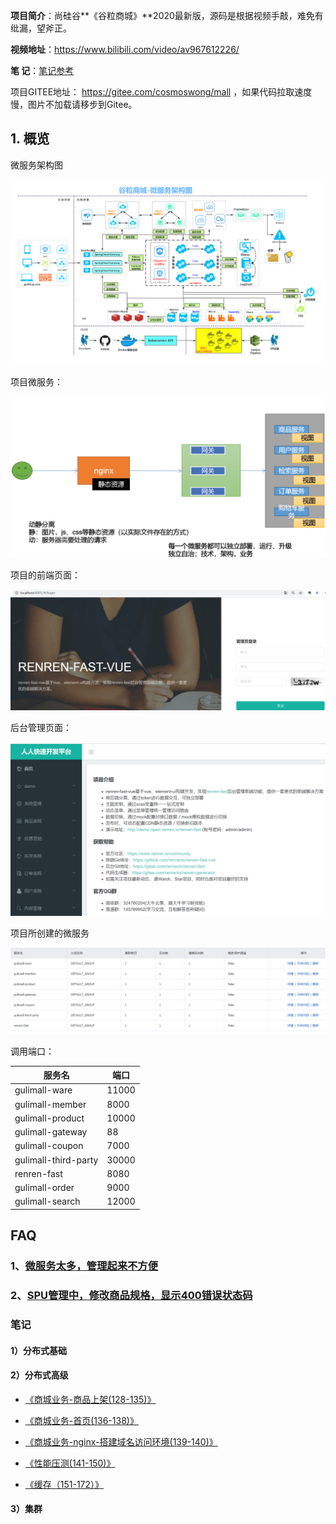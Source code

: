 **项目简介**：尚硅谷**《谷粒商城》**2020最新版，源码是根据视频手敲，难免有纰漏，望斧正。

**视频地址**：https://www.bilibili.com/video/av967612226/

**笔      记**：[笔记参考](http://www.jayh.club/#/02.PassJava%E6%9E%B6%E6%9E%84%E7%AF%87/03.%E6%90%AD%E5%BB%BA%E7%AE%A1%E7%90%86%E5%90%8E%E5%8F%B0)

 项目GITEE地址： https://gitee.com/cosmoswong/mall ，如果代码拉取速度慢，图片不加载请移步到Gitee。

## 1. 概览

微服务架构图

![谷粒商城-微服务架构图.jpg](doc/images/谷粒商城-微服务架构图.jpg)

项目微服务：

![image-20200512182015906](doc/images/image-20200512182015906.png)



项目的前端页面：

![image-20200511010829465](doc/images/image-20200511010829465.png)

后台管理页面：

![image-20200511010920710](doc/images/image-20200511010920710.png)



项目所创建的微服务

![image-20200509122426436](doc/images/image-20200509122426436.png)

调用端口：

| 服务名               | 端口  |
| -------------------- | ----- |
| gulimall-ware        | 11000 |
| gulimall-member      | 8000  |
| gulimall-product     | 10000 |
| gulimall-gateway     | 88    |
| gulimall-coupon      | 7000  |
| gulimall-third-party | 30000 |
| renren-fast          | 8080  |
| gulimall-order       | 9000  |
| gulimall-search      | 12000  |

## FAQ

### 1、[微服务太多，管理起来不方便](https://shimo.im/docs/WTPpdrDt66HxCQx6/)

### 2、[SPU管理中，修改商品规格，显示400错误状态码](https://shimo.im/docs/wpTxdcHpYRRV3dc6/)



### 笔记

#### 1）分布式基础

#### 2）分布式高级



- [《商城业务-商品上架(128-135)》](https://shimo.im/docs/WWhRX8trqVtRckGj/)
- [《商城业务-首页(136-138)》](https://shimo.im/docs/YXGWCTXdxGPxrVDQ/)

- [《商城业务-nginx-搭建域名访问环境(139-140)》](https://shimo.im/docs/9PVgxCPh6VVYr9jG/ )

- [《性能压测(141-150)》](https://shimo.im/docs/6yCRVxdQvvGHG8tP/ )

- [《缓存（151-172）》](https://shimo.im/docs/hYwPXtcqcWgJjcGH/ )



#### 3）集群

